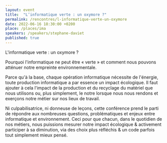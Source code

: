 ```yaml
---
layout: event
title:  "L’informatique verte : un oxymore ?"
permalink: /rencontres/l-informatique-verte-un-oxymore
date: 2022-06-16 18:30:00 +0200
place: /places/ima
speakers: /speakers/stephane-daviet
published: true
---
```


L'informatique verte : un oxymore ?

Pourquoi l'informatique ne peut être « verte » et comment nous pouvons atténuer notre empreinte environnementale.

Parce qu'à la base, chaque opération informatique nécessite de l'énergie, toute production informatique a par essence un impact écologique. Il faut ajouter à cela l'impact de la production et du recyclage du matériel que nous utilisons ou, plus simplement, le notre lorsque nous nous rendons et exerçons notre métier sur nos lieux de travail.

Ni culpabilisatrice, ni donneuse de leçons, cette conférence prend le parti de répondre aux nombreuses questions, problématiques et enjeux entre informatique et environnement. Ceci pour que chacun, dans le quotidien de nos métiers, nous puissions mesurer notre impact écologique & activement participer à sa diminution, via des choix plus réfléchis & un code parfois tout simplement mieux pensé.
